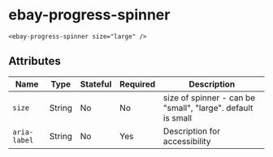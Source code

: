 # ebay-progress-spinner

```marko
<ebay-progress-spinner size="large" />
```

## Attributes

Name | Type | Stateful | Required | Description
--- | --- | ---- | --- | ---
`size` | String | No | No | size of spinner - can be "small", "large". default is small
`aria-label` | String | No | Yes | Description for accessibility
